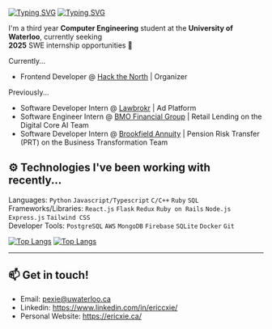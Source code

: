 [![Typing SVG](https://readme-typing-svg.demolab.com?font=Poppins&weight=600&size=25&pause=1000&color=F7F7F7&vCenter=true&width=430&height=40&lines=Hi+there!+I'm+Eric+%F0%9F%91%8B)](https://git.io/typing-svg#gh-dark-mode-only)
[![Typing SVG](https://readme-typing-svg.demolab.com?font=Poppins&weight=600&size=25&pause=1000&color=000000&vCenter=true&width=430&height=40&lines=Hi+there!+I'm+Eric+%F0%9F%91%8B)](https://git.io/typing-svg#gh-light-mode-only)

I'm a third year **Computer Engineering** student at the **University of Waterloo**, currently seeking \
**2025** SWE internship opportunities 🌱

Currently...
- Frontend Developer @ [Hack the North](https://hackthenorth.com/) | Organizer

Previously...
- Software Developer Intern @ [Lawbrokr](https://www.lawbrokr.com/) | Ad Platform
- Software Engineer Intern @ [BMO Financial Group](https://www.bmo.com/) | Retail Lending on the Digital Core AI Team
- Software Developer Intern @ [Brookfield Annuity](https://www.brookfieldannuity.com/) | Pension Risk Transfer (PRT) on the Business Transformation Team

## ⚙️ Technologies I've been working with recently...

Languages: `Python` `Javascript/Typescript` `C/C++` `Ruby` `SQL` \
Frameworks/Libraries: `React.js` `Flask` `Redux` `Ruby on Rails` `Node.js` `Express.js` `Tailwind CSS` \
Developer Tools: `PostgreSQL` `AWS` `MongoDB` `Firebase` `SQLite` `Docker` `Git`

[![Top Langs](https://github-readme-stats.vercel.app/api/top-langs/?username=ericcxie&layout=compact&hide=procfile&theme=dark#gh-dark-mode-only)](https://github.com/ericcxie/github-readme-stats#gh-dark-mode-only)
[![Top Langs](https://github-readme-stats.vercel.app/api/top-langs/?username=ericcxie&layout=compact&hide=procfile&theme=default#gh-light-mode-only)](https://github.com/ericcxie/github-readme-stats#gh-light-mode-only)


---

## 📫 Get in touch!

- Email: pexie@uwaterloo.ca 
- Linkedin: https://www.linkedin.com/in/ericcxie/ 
- Personal Website: https://ericxie.ca/
